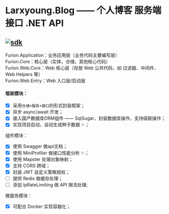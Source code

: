 # Larxyoung.Blog —— 个人博客 服务端接口 .NET API
[![sdk](https://img.shields.io/badge/sdk-7.0.4-d.svg)](#)  
-------------------------------
Furion.Application：业务应用层（业务代码主要编写层）  
Furion.Core：核心层（实体，仓储，其他核心代码）  
Furion.Web.Core：Web 核心层（存放 Web 公共代码，如 过滤器、中间件、Web Helpers 等）  
Furion.Web.Entry：Web 入口层/启动层  

#### 框架模块：  
- [x] 采用`仓储+服务+接口`的形式封装框架；
- [x] 异步 async/await 开发；
- [x] 接入国产数据库ORM组件 —— SqlSugar，封装数据库操作，支持级联操作；
- [x] 实现项目启动，自动生成种子数据 ✨； 

组件模块：
- [x] 使用 Swagger 做api文档；
- [x] 使用 MiniProfiler 做接口性能分析 ✨；
- [x] 使用 Mapster 处理对象映射；  
- [x] 支持 CORS 跨域；
- [x] 封装 JWT 自定义策略授权；
- [ ] 提供 Redis 做缓存处理；
- [ ] 添加 IpRateLimiting 做 API 限流处理;

微服务模块：
- [x] 可配合 Docker 实现容器化；